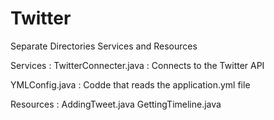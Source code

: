 # Twitter

Separate Directories Services and Resources

Services : 
TwitterConnecter.java : Connects to the Twitter API

YMLConfig.java : Codde that reads the application.yml file

Resources : 
AddingTweet.java
GettingTimeline.java
